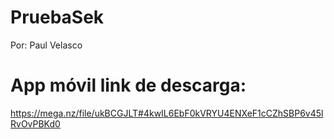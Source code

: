 # PruebaSek
Por: Paul Velasco

# App móvil link de descarga:
https://mega.nz/file/ukBCGJLT#4kwIL6EbF0kVRYU4ENXeF1cCZhSBP6v45lRvOvPBKd0
